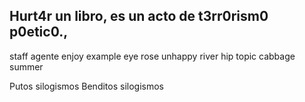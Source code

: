 ## Hurt4r un libro, es un acto de t3rr0rism0 p0etic0.,

staff  agente
enjoy example
eye rose
unhappy river
hip topic
cabbage
summer

Putos silogismos
Benditos silogismos


